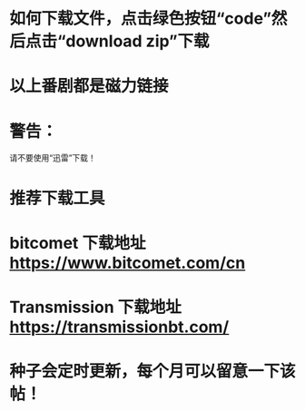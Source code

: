 # 如何下载文件，点击绿色按钮“code”然后点击“download zip”下载
# 以上番剧都是磁力链接

# 警告：
请不要使用“迅雷”下载！

# 推荐下载工具

# bitcomet 下载地址 https://www.bitcomet.com/cn
# Transmission 下载地址 https://transmissionbt.com/





# 种子会定时更新，每个月可以留意一下该帖！

